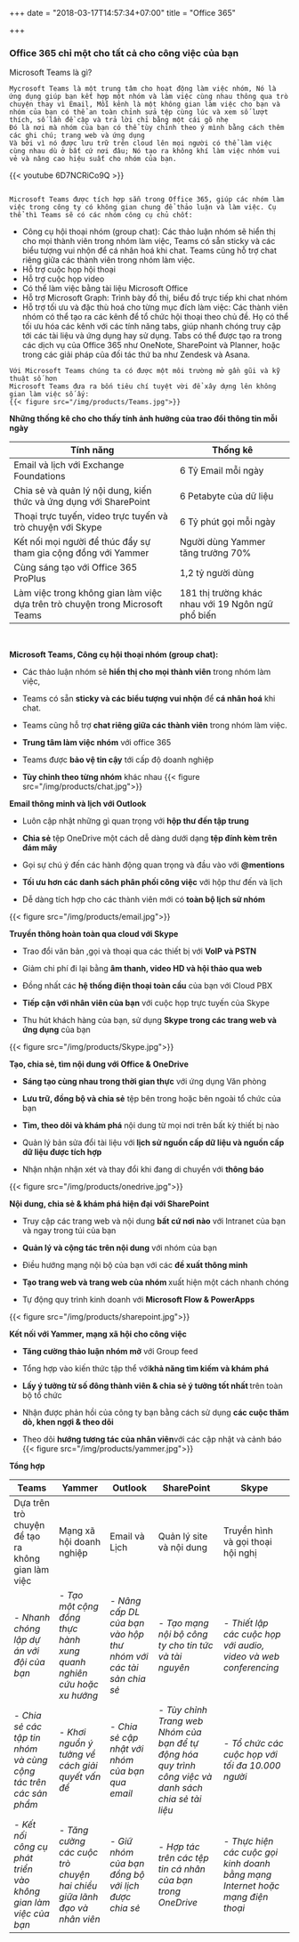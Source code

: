 +++
date = "2018-03-17T14:57:34+07:00"
title = "Office 365"


+++
<strong><h3>Office 365 chỉ một cho tất cả cho công việc của bạn</h3></strong>
Microsoft Teams là gì?
```
Mycrosoft Teams là một trung tâm cho hoạt động làm việc nhóm, Nó là ứng dụng giúp bạn kết hợp một nhóm và làm việc cùng nhau thông qua trò chuyện thay vì Email, Mỗi kênh là một không gian làm việc cho bạn và nhóm của bạn có thể an toàn chỉnh sửa tệp cùng lúc và xem số lượt thích, số lần đề cập và trả lời chỉ bằng một cái gõ nhẹ
Đó là nơi mà nhóm của bạn có thể tùy chỉnh theo ý mình bằng cách thêm các ghi chú; trang web và ứng dụng
Và bởi vì nó được lưu trữ trên cloud lên mọi người có thể làm việc cùng nhau dù ở bất cứ nơi đâu; Nó tạo ra không khí làm việc nhóm vui vẻ và nâng cao hiệu suất cho nhóm của bạn. 
```

{{< youtube 6D7NCRiCo9Q >}}
```

Microsoft Teams được tích hợp sẵn trong Office 365, giúp các nhóm làm việc trong công ty có không gian chung để thảo luận và làm việc. Cụ thể thì Teams sẽ có các nhóm công cụ chủ chốt:
```

- Công cụ hội thoại nhóm (group chat): Các thảo luận nhóm sẽ hiển thị cho mọi thành viên trong nhóm làm việc, Teams có sẵn sticky và các biểu tượng vui nhộn để cá nhân hoá khi chat. Teams cũng hỗ trợ chat riêng giữa các thành viên trong nhóm làm việc.
- Hỗ trợ cuộc họp hội thoại
- Hỗ trợ cuộc họp video
- Có thể làm việc bằng tài liệu Microsoft Office
- Hỗ trợ Microsoft Graph: Trình bày đồ thị, biểu đồ trực tiếp khi chat nhóm
- Hỗ trợ tối ưu và đặc thù hoá cho từng mục đích làm việc: Các thành viên nhóm có thể tạo ra các kênh để tổ chức hội thoại theo chủ đề. Họ có thể tối ưu hóa các kênh với các tính năng tabs, giúp nhanh chóng truy cập tới các tài liệu và ứng dụng hay sử dụng. Tabs có thể được tạo ra trong các dịch vụ của Office 365 như OneNote, SharePoint và Planner, hoặc trong các giải pháp của đối tác thứ ba như Zendesk và Asana.


```
Với Microsoft Teams chúng ta có được một môi trường mở gần gũi và kỹ thuật số hơn
Microsoft Teams đưa ra bốn tiêu chí tuyệt vời để xây dựng lên không gian làm việc số ấy:
{{< figure src="/img/products/Teams.jpg">}}

```


**Những thống kê cho cho thấy tính ảnh hưởng của trao đổi thông tin mỗi ngày**

Tính năng | Thống kê
------------ | -------------
Email và lịch với Exchange Foundations | 6 Tỷ Email mỗi ngày
Chia sẻ và quản lý nội dung, kiến thức và ứng dụng với SharePoint | 6 Petabyte của dữ liệu
Thoại trực tuyến, video trực tuyến và trò chuyện với Skype | 6 Tỷ phút gọi mỗi ngày
Kết nối mọi người để thúc đẩy sự tham gia cộng đồng với Yammer | Người dùng Yammer tăng trưởng 70%
Cùng sáng tạo với Office 365 ProPlus | 1,2 tỷ người dùng
Làm việc trong không gian làm việc dựa trên trò chuyện trong Microsoft Teams               | 181 thị trường khác nhau với 19 Ngôn ngữ phổ biến



<br>

**Microsoft Teams, Công cụ hội thoại nhóm (group chat):**


- Các thảo luận nhóm sẽ <b>hiển thị cho mọi thành viên</b> trong nhóm làm việc, 

- Teams có sẵn <b>sticky và các biểu tượng vui nhộn</b> để <b>cá nhân hoá</b> khi chat. 

- Teams cũng hỗ trợ <b>chat riêng giữa các thành viên</b> trong nhóm làm việc.

- <b>Trung tâm làm việc nhóm</b> với office 365
 
- Teams được <b>bảo vệ tin cậy</b> tới cấp độ doanh nghiệp
 
- <b>Tùy chỉnh theo từng nhóm</b> khác nhau 
 {{< figure src="/img/products/chat.jpg">}} 

**Email thông minh và lịch với Outlook**


- Luôn cập nhật những gì quan trọng với <b>hộp thư đến tập trung</b>

- <b>Chia sẻ</b> tệp OneDrive một cách dễ dàng dưới dạng <b>tệp đính kèm trên đám mây</b>

- Gọi sự chú ý đến các hành động quan trọng và đầu vào với <b>@mentions</b>

- <b>Tối ưu hơn các danh sách phân phối công việc</b> với hộp thư đến và lịch

- Dễ dàng tích hợp cho các thành viên mới có <b>toàn bộ lịch sử nhóm</b>

{{< figure src="/img/products/email.jpg">}} 

**Truyền thông hoàn toàn qua cloud với Skype**


- Trao đổi văn bản ,gọi và thoại qua các thiết bị với <b>VoIP và PSTN</b>

- Giảm chi phí đi lại bằng <b>âm thanh, video HD và hội thảo qua web</b>

- Đồng nhất các <b>hệ thống điện thoại toàn cầu</b> của bạn với Cloud PBX

- <b>Tiếp cận với nhân viên của bạn</b> với cuộc họp trực tuyến của Skype

- Thu hút khách hàng của bạn, sử dụng <b>Skype trong các trang web và ứng dụng</b> của bạn

 {{< figure src="/img/products/Skype.jpg">}} 

**Tạo, chia sẻ, tìm nội dung với Office & OneDrive**


- <b>Sáng tạo cùng nhau trong thời gian thực</b> với ứng dụng Văn phòng

- <b>Lưu trữ, đồng bộ và chia sẻ</b> tệp bên trong hoặc bên ngoài tổ chức của bạn

- <b>Tìm, theo dõi và khám phá</b> nội dung từ mọi nơi trên bất kỳ thiết bị nào

- Quản lý bản sửa đổi tài liệu với<b> lịch sử nguồn cấp dữ liệu và nguồn cấp dữ liệu được tích hợp</b>

- Nhận nhận nhận xét và thay đổi khi đang di chuyển với <b>thông báo</b>

 {{< figure src="/img/products/onedrive.jpg">}} 
 
 **Nội dung, chia sẻ & khám phá hiện đại với SharePoint**
 
 
- Truy cập các trang web và nội dung <b>bất cứ nơi nào</b> với Intranet của bạn và ngay trong túi của bạn

- <b>Quản lý và cộng tác trên nội dung</b> với nhóm của bạn

- Điều hướng mạng nội bộ của bạn với các <b>đề xuất thông minh</b>

- <b>Tạo trang web và trang web của nhóm </b>xuất hiện một cách nhanh chóng

- Tự động quy trình kinh doanh với <b>Microsoft Flow & PowerApps</b>

{{< figure src="/img/products/sharepoint.jpg">}} 


**Kết nối với Yammer, mạng xã hội cho công việc**


- <b>Tăng cường thảo luận nhóm mở</b> với Group feed

- Tổng hợp vào kiến thức tập thể với<b>khả năng tìm kiếm và khám phá</b>

- <b>Lấy ý tưởng từ số đông thành viên & chia sẻ ý tưởng tốt nhất </b>trên toàn bộ tổ chức

- Nhận được phản hồi của công ty bạn bằng cách sử dụng <b>các cuộc thăm dò, khen ngợi & theo dõi</b>

- Theo dõi <b>hướng tương tác của nhân viên</b>với các cập nhật và cảnh báo
{{< figure src="/img/products/yammer.jpg">}} 

**Tổng hợp**

Teams | Yammer | Outlook | SharePoint | Skype
----- | ------ |-------- | ------- | --------
Dựa trên trò chuyện để tạo ra không gian làm việc | Mạng xã hội doanh nghiệp | Email và Lịch | Quản lý site và nội dung | Truyền hình và gọi thoại hội nghị
<i>- Nhanh chóng lập dự án với đội của bạn | <i>- Tạo một cộng đồng thực hành xung quanh nghiên cứu hoặc xu hướng | <i>- Nâng cấp DL của bạn vào hộp thư nhóm với các tài sản chia sẻ | <i>- Tạo mạng nội bộ công ty cho tin tức và tài nguyên | <i>- Thiết lập các cuộc họp với audio, video và web conferencing
<i>- Chia sẻ các tập tin nhóm và cùng cộng tác trên các sản phẩm | <i>- Khơi nguồn ý tưởng về cách giải quyết vấn đề | <i>- Chia sẻ cập nhật với nhóm của bạn qua email | <i>- Tùy chỉnh Trang web Nhóm của bạn để tự động hóa quy trình công việc và danh sách chia sẻ tài liệu | <i>- Tổ chức các cuộc họp với tối đa 10.000 người
<i>- Kết nối công cụ phát triển vào không gian làm việc của bạn | <i>- Tăng cường các cuộc trò chuyện hai chiều giữa lãnh đạo và nhân viên | <i>- Giữ nhóm của bạn đồng bộ với lịch được chia sẻ | <i>- Hợp tác trên các tệp tin cá nhân của bạn trong OneDrive | <i>- Thực hiện các cuộc gọi kinh doanh bằng mạng Internet hoặc mạng điện thoại

